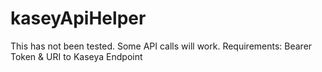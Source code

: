 # kaseyApiHelper
This has not been tested.
Some API calls will work.
Requirements: Bearer Token & URI to Kaseya Endpoint